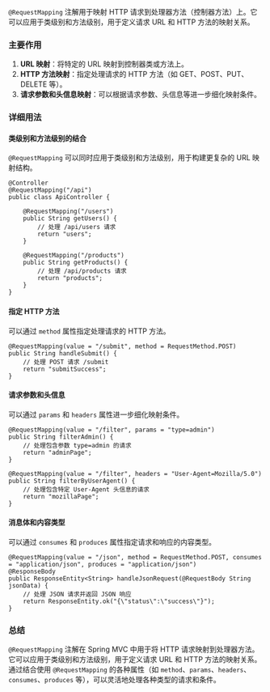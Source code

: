 `@RequestMapping` 注解用于映射 HTTP 请求到处理器方法（控制器方法）上。它可以应用于类级别和方法级别，用于定义请求 URL 和 HTTP 方法的映射关系。
### 主要作用

1. **URL 映射**：将特定的 URL 映射到控制器类或方法上。
2. **HTTP 方法映射**：指定处理请求的 HTTP 方法（如 GET、POST、PUT、DELETE 等）。
3. **请求参数和头信息映射**：可以根据请求参数、头信息等进一步细化映射条件。
### 详细用法
#### 类级别和方法级别的结合
`@RequestMapping` 可以同时应用于类级别和方法级别，用于构建更复杂的 URL 映射结构。
```
@Controller
@RequestMapping("/api")
public class ApiController {

    @RequestMapping("/users")
    public String getUsers() {
        // 处理 /api/users 请求
        return "users";
    }

    @RequestMapping("/products")
    public String getProducts() {
        // 处理 /api/products 请求
        return "products";
    }
}
```
#### 指定 HTTP 方法
可以通过 `method` 属性指定处理请求的 HTTP 方法。
```
@RequestMapping(value = "/submit", method = RequestMethod.POST)
public String handleSubmit() {
    // 处理 POST 请求 /submit
    return "submitSuccess";
}
```
#### 请求参数和头信息
可以通过 `params` 和 `headers` 属性进一步细化映射条件。
```
@RequestMapping(value = "/filter", params = "type=admin")
public String filterAdmin() {
    // 处理包含参数 type=admin 的请求
    return "adminPage";
}

@RequestMapping(value = "/filter", headers = "User-Agent=Mozilla/5.0")
public String filterByUserAgent() {
    // 处理包含特定 User-Agent 头信息的请求
    return "mozillaPage";
}
```
#### 消息体和内容类型
可以通过 `consumes` 和 `produces` 属性指定请求和响应的内容类型。
```
@RequestMapping(value = "/json", method = RequestMethod.POST, consumes = "application/json", produces = "application/json")
@ResponseBody
public ResponseEntity<String> handleJsonRequest(@RequestBody String jsonData) {
    // 处理 JSON 请求并返回 JSON 响应
    return ResponseEntity.ok("{\"status\":\"success\"}");
}
```
### 总结
`@RequestMapping` 注解在 Spring MVC 中用于将 HTTP 请求映射到处理器方法。它可以应用于类级别和方法级别，用于定义请求 URL 和 HTTP 方法的映射关系。通过结合使用 `@RequestMapping` 的各种属性（如 `method`、`params`、`headers`、`consumes`、`produces` 等），可以灵活地处理各种类型的请求和条件。
